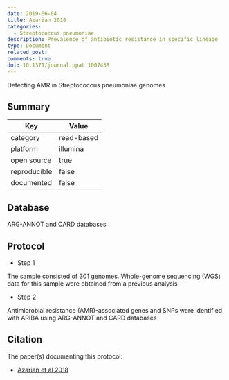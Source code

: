 ```yaml
---
date: 2019-06-04
title: Azarian 2018
categories:
  - Streptococcus pneumoniae
description: Prevalence of antibiotic resistance in specific lineage
type: Document
related_post: 
comments: true
doi: 10.1371/journal.ppat.1007438
---
```


Detecting AMR in Streptococcus pneumoniae genomes

## Summary

|Key|Value|
|----|----|
|category|read-based|
|platform|illumina|
|open source|true|
|reproducible|false|
|documented|false|


## Database
ARG-ANNOT and CARD databases

## Protocol

* Step 1

The sample consisted of 301 genomes. Whole-genome sequencing (WGS) data for this sample were obtained from a previous analysis

* Step 2

Antimicrobial resistance (AMR)-associated genes and SNPs were identified with ARIBA using ARG-ANNOT and CARD databases


## Citation

The paper(s) documenting this protocol:

* [Azarian et al 2018](https://journals.plos.org/plospathogens/article?id=10.1371/journal.ppat.1007438#sec015)
